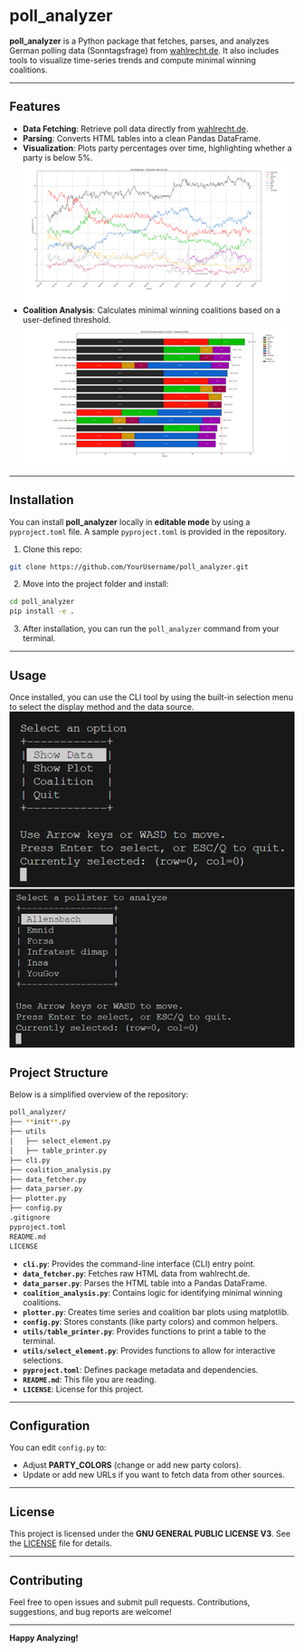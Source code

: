 # poll_analyzer

**poll_analyzer** is a Python package that fetches, parses, and analyzes German polling data (Sonntagsfrage) from [wahlrecht.de](https://www.wahlrecht.de). It also includes tools to visualize time-series trends and compute minimal winning coalitions.

---

## Features

- **Data Fetching**: Retrieve poll data directly from [wahlrecht.de](https://www.wahlrecht.de/umfragen/insa.htm).
- **Parsing**: Converts HTML tables into a clean Pandas DataFrame.
- **Visualization**: Plots party percentages over time, highlighting whether a party is below 5%.
  ![Plotted poll data](./resources/show_data.png)
- **Coalition Analysis**: Calculates minimal winning coalitions based on a user-defined threshold.
  ![Coalition Visualizer](./resources/coalition_0.png)

---

## Installation

You can install **poll_analyzer** locally in **editable mode** by using a `pyproject.toml` file. A sample `pyproject.toml` is provided in the repository.

1. Clone this repo:

```bash
git clone https://github.com/YourUsername/poll_analyzer.git
```

2. Move into the project folder and install:

```bash
cd poll_analyzer
pip install -e .
```

3. After installation, you can run the `poll_analyzer` command from your terminal.

---

## Usage

Once installed, you can use the CLI tool by using the built-in selection menu to select the display method and the data source.
![Function Selection](./resources/function_selection.png)
![Data Selection](./resources/institute_selction.png)

## Project Structure

Below is a simplified overview of the repository:

```bash
poll_analyzer/
├── **init**.py
├── utils
│   ├── select_element.py
│   ├── table_printer.py
├── cli.py
├── coalition_analysis.py
├── data_fetcher.py
├── data_parser.py
├── plotter.py
├── config.py
.gitignore
pyproject.toml
README.md
LICENSE
```

- **`cli.py`**: Provides the command-line interface (CLI) entry point.
- **`data_fetcher.py`**: Fetches raw HTML data from wahlrecht.de.
- **`data_parser.py`**: Parses the HTML table into a Pandas DataFrame.
- **`coalition_analysis.py`**: Contains logic for identifying minimal winning coalitions.
- **`plotter.py`**: Creates time series and coalition bar plots using matplotlib.
- **`config.py`**: Stores constants (like party colors) and common helpers.
- **`utils/table_printer.py`**: Provides functions to print a table to the terminal.
- **`utils/select_element.py`**: Provides functions to allow for interactive selections.
- **`pyproject.toml`**: Defines package metadata and dependencies.
- **`README.md`**: This file you are reading.
- **`LICENSE`**: License for this project.

---

## Configuration

You can edit `config.py` to:

- Adjust **PARTY_COLORS** (change or add new party colors).
- Update or add new URLs if you want to fetch data from other sources.

---

## License

This project is licensed under the **GNU GENERAL PUBLIC LICENSE V3**. See the [LICENSE](LICENSE) file for details.

---

## Contributing

Feel free to open issues and submit pull requests. Contributions, suggestions, and bug reports are welcome!

---

**Happy Analyzing!**
